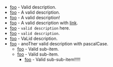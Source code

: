 - [foo](https://foo.com) - Valid description.
- [foo](https://foo.com) - A valid description.
- [foo](https://foo.com) - A valid description!
- [foo](https://foo.com) - A valid description with [link](http://bar.org).
- [foo](https://foo.com) - `valid description` here.
- [foo](https://foo.com) - `valid description`.
- [foo](https://foo.com) - VaLid description.
- [foo](https://foo.com) - anoTher valid description with pascalCase.
  - [foo](https://foo.com) - Valid sub-item.
  - [foo](https://foo.com) - Valid sub-item.
    - [foo](https://foo.com) - Valid sub-sub-item!!!!!
